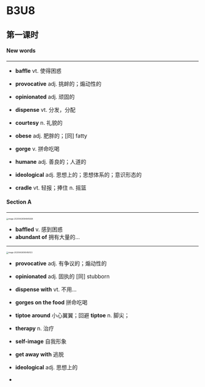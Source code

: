 # B3U8

## 第一课时

#### New words

---

- **baffle** vt. 使得困惑
- **provocative** adj. 挑衅的；煽动性的
- **opinionated** adj. 顽固的

- **dispense** vt. 分发，分配
- **courtesy** n. 礼貌的
- **obese** adj. 肥胖的；[同] fatty 
- **gorge** v. 拼命吃喝
- **humane** adj. 善良的；人道的
- **ideological** adj. 思想上的；思想体系的；意识形态的
- **cradle** vt. 轻报；捧住 n. 摇篮



#### Section A

---



<img src="D:\Lowrie\大学\笔记\EnglisNote\src\images\image-20200428084845668.png" alt="image-20200428084845668" style="zoom:33%;" />

- **baffled** v. 感到困惑
- **abundant of** 拥有大量的...



---

<img src="D:\Lowrie\大学\笔记\EnglisNote\src\images\image-20200428090458123.png" alt="image-20200428090458123" style="zoom:33%;" />

- **provocative** adj. 有争议的；煽动性的
- **opinionated** adj. 固执的 [同] stubborn
- **dispense with** vt. 不用...
- **gorges on the food** 拼命吃喝
- **tiptoe around** 小心翼翼；回避
  **tiptoe** n. 脚尖；
- **therapy** n. 治疗

- **self-image** 自我形象
- **get away with** 逃脱
- **ideological** adj. 思想上的
- 


